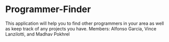# Programmer-Finder
This application will help you to find other programmers in your area as well as keep track of any projects you have.
Members: Alfonso Garcia, Vince Lanzilotti, and Madhav Pokhrel
